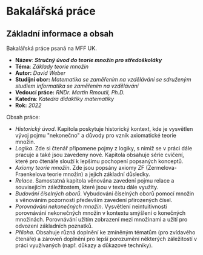 # Bakalářská práce

## Základní informace a obsah

Bakalářská práce psaná na MFF UK. 
- **Název**: ***Stručný úvod do teorie množin pro středoškoláky***
- **Téma**: *Základy teorie množin*
- **Autor:** *David Weber*
- **Studijní obor:** *Matematika se zaměřením na vzdělávání se sdruženým studiem informatika se zaměřením na vzdělávání*
- **Vedoucí práce:** *RNDr. Martin Rmoutil, Ph.D.*
- **Katedra**: *Katedra didaktiky matematiky*
- **Rok:** *2022*

Obsah práce:
- *Historický úvod*. Kapitola poskytuje historický kontext, kde je vysvětlen vývoj pojmu "nekonečno" a důvody pro vznik axiomatické teorie množin.
- *Logika*. Zde si čtenář připomene pojmy z logiky, s nimiž se v práci dále pracuje a také jsou zavedeny nové. Kapitola obsahuje série cvičení, které pro čtenáře slouží k lepšímu pochopení popsaných konceptů.
- *Axiomy teorie množin*. Zde jsou popsány axiomy ZF (Zermelova-Fraenkelova teorie množin) a jejich základní důsledky.
- *Relace*. Samostatná kapitola věnována zavedení pojmu relace a souvisejícím záležitostem, které jsou v textu dále využity.
- *Budování číselných oborů*. Vybudování číselných oborů pomocí množin s věnováním pozornosti především zavedení přirozených čísel.
- *Porovnávání nekonečných množin*. Vysvětlení neintuitivnosti porovnávání nekonečných množin v kontextu smýšlení o konečných množinách. Porovnávání užitím zobrazení mezi množinami a užití pro odvození základních poznatků.
- *Příloha*. Obsahuje různá doplnění ke zmíněným tématům (pro zvídavého čtenáře) a zároveň doplnění pro lepší porozumění některých záležitostí v práci využívaných (např. důkazy a důkazové techniky).